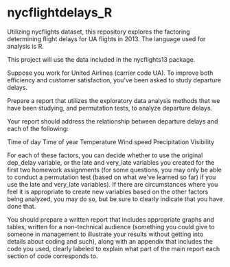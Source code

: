 # nycflightdelays_R
Utilizing nycflights dataset, this repository explores the factoring determining flight delays for UA flights in 2013. The language used for analysis is R. 

This project will use the data included in the nycflights13 package. 

 

Suppose you work for United Airlines (carrier code UA). To improve both efficiency and customer satisfaction, you've been asked to study departure delays. 

 

Prepare a report that utilizes the exploratory data analysis methods that we have been studying, and permutation tests, to analyze departure delays. 

 

Your report should address the relationship between departure delays and each of the following:

Time of day
Time of year
Temperature
Wind speed
Precipitation
Visibility
 

For each of these factors, you can decide whether to use the original dep_delay variable, or the late and very_late variables you created for the first two homework assignments (for some questions, you may only be able to conduct a permutation test (based on what we've learned so far) if you use the late and very_late variables). If there are circumstances where you feel it is appropriate to create new variables based on the other factors being analyzed, you may do so, but be sure to clearly indicate that you have done that. 

 

You should prepare a written report that includes appropriate graphs and tables, written for a non-technical audience (something you could give to someone in management to illustrate your results without getting into details about coding and such), along with an appendix that includes the code you used, clearly labeled to explain what part of the main report each section of code corresponds to. 


